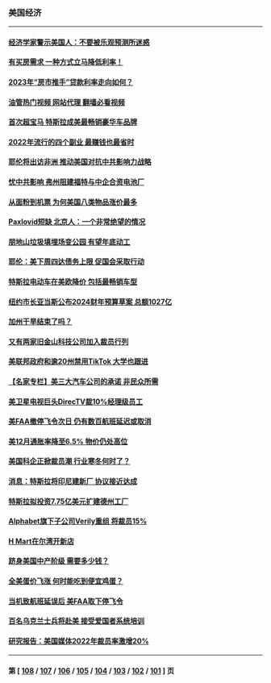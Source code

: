### 美国经济
---
#### [经济学家警示美国人：不要被乐观预测所迷惑](../../pages/ncid1078158/n13908289.md?01171645) 
#### [有买房需求 一种方式立马降低利率！](../../pages/ncid1078158/n13908155.md?01171645) 
#### [2023年“房市推手”贷款利率走向如何？](../../pages/ncid1078158/n13907940.md?01171645) 
#### [油管热门视频 网站代理 翻墙必看视频](http://138.2.39.72:81/youtube.html?epic-marker?01171645)
#### [首次超宝马 特斯拉成美最畅销豪华车品牌](../../pages/ncid1078158/n13906659.md?01171645) 
#### [2022年流行的四个副业 最赚钱也最省时](../../pages/ncid1078158/n13906984.md?01171645) 
#### [耶伦将出访非洲 推动美国对抗中共影响力战略](../../pages/ncid1078158/n13907150.md?01171645) 
#### [忧中共影响 弗州阻建福特与中企合资电池厂](../../pages/ncid1078158/n13907096.md?01171645) 
#### [从面粉到机票 为何美国八类物品涨价最多](../../pages/ncid1078158/n13906994.md?01171645) 
#### [Paxlovid短缺 北京人：一个非常绝望的情况](../../pages/ncid1078158/n13906440.md?01171645) 
#### [朋地山垃圾填埋场变公园 有望年底动工](../../pages/ncid1078158/n13906672.md?01171645) 
#### [耶伦：美下周四达债务上限 促国会采取行动](../../pages/ncid1078158/n13906554.md?01171645) 
#### [特斯拉电动车在美欧降价 包括最畅销车型](../../pages/ncid1078158/n13906432.md?01171645) 
#### [纽约市长亚当斯公布2024财年预算草案 总额1027亿](../../pages/ncid1078158/n13905977.md?01171645) 
#### [加州干旱结束了吗？](../../pages/ncid1078158/n13905922.md?01171645) 
#### [又有两家旧金山科技公司加入裁员行列](../../pages/ncid1078158/n13905913.md?01171645) 
#### [美联邦政府和逾20州禁用TikTok 大学也跟进](../../pages/ncid1078158/n13905641.md?01171645) 
#### [【名家专栏】美三大汽车公司的承诺 非民众所需](../../pages/ncid1078158/n13905510.md?01171645) 
#### [美卫星电视巨头DirecTV裁10%经理级员工](../../pages/ncid1078158/n13905593.md?01171645) 
#### [美FAA撤停飞令次日 仍有数百航班延迟或取消](../../pages/ncid1078158/n13905596.md?01171645) 
#### [美12月通胀率降至6.5% 物价仍处高位](../../pages/ncid1078158/n13905550.md?01171645) 
#### [美国科企正掀裁员潮 行业寒冬何时了？](../../pages/ncid1078158/n13905166.md?01171645) 
#### [消息：特斯拉将印尼建新厂 协议接近达成](../../pages/ncid1078158/n13905010.md?01171645) 
#### [特斯拉拟投资7.75亿美元扩建德州工厂](../../pages/ncid1078158/n13904913.md?01171645) 
#### [Alphabet旗下子公司Verily重组 将裁员15%](../../pages/ncid1078158/n13904862.md?01171645) 
#### [H Mart在尔湾开新店](../../pages/ncid1078158/n13904901.md?01171645) 
#### [跻身美国中产阶级 需要多少钱？](../../pages/ncid1078158/n13904855.md?01171645) 
#### [全美蛋价飞涨 何时能吃到便宜鸡蛋？](../../pages/ncid1078158/n13904841.md?01171645) 
#### [当机致航班延误后 美FAA取下停飞令](../../pages/ncid1078158/n13904582.md?01171645) 
#### [百名乌克兰士兵将赴美 接受爱国者系统培训](../../pages/ncid1078158/n13904354.md?01171645) 
#### [研究报告：美国媒体2022年裁员率激增20%](../../pages/ncid1078158/n13904155.md?01171645) 

---
#### 第 [ [108](./108.md?01171645) / [107](./107.md?01171645) / [106](./106.md?01171645) / [105](./105.md?01171645) / [104](./104.md?01171645) / [103](./103.md?01171645) / [102](./102.md?01171645) / [101](./101.md?01171645) ] 页
